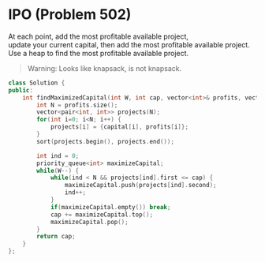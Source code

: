 # IPO (Problem 502)

At each point, add the most profitable available project,  
update your current capital, then add the most profitable available project.  
Use a heap to find the most profitable available project.

> Warning: Looks like knapsack, is not knapsack.

```cpp
class Solution {
public:
    int findMaximizedCapital(int W, int cap, vector<int>& profits, vector<int>& capital) {
        int N = profits.size();
        vector<pair<int, int>> projects(N);
        for(int i=0; i<N; i++) {
            projects[i] = {capital[i], profits[i]};
        }
        sort(projects.begin(), projects.end());

        int ind = 0;
        priority_queue<int> maximizeCapital;
        while(W--) {
            while(ind < N && projects[ind].first <= cap) {
                maximizeCapital.push(projects[ind].second);
                ind++;
            }
            if(maximizeCapital.empty()) break;
            cap += maximizeCapital.top();
            maximizeCapital.pop();
        }
        return cap;
    }
};
```
